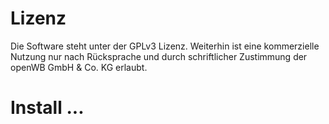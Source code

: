 # Lizenz
Die Software steht unter der GPLv3 Lizenz. Weiterhin ist eine kommerzielle Nutzung nur nach Rücksprache und durch schriftlicher Zustimmung der openWB GmbH & Co. KG erlaubt.

# Install ...

